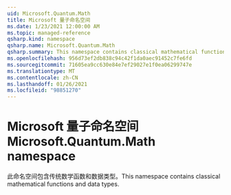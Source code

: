 ```yaml
---
uid: Microsoft.Quantum.Math
title: Microsoft 量子命名空间
ms.date: 1/23/2021 12:00:00 AM
ms.topic: managed-reference
qsharp.kind: namespace
qsharp.name: Microsoft.Quantum.Math
qsharp.summary: This namespace contains classical mathematical functions and data types.
ms.openlocfilehash: 956d73ef2db838c94c42f1da0aec91452c7fe6fd
ms.sourcegitcommit: 71605ea9cc630e84e7ef29027e1f0ea06299747e
ms.translationtype: MT
ms.contentlocale: zh-CN
ms.lasthandoff: 01/26/2021
ms.locfileid: "98851270"
---
```

# <a name="microsoftquantummath-namespace"></a><span data-ttu-id="f4a59-102">Microsoft 量子命名空间</span><span class="sxs-lookup"><span data-stu-id="f4a59-102">Microsoft.Quantum.Math namespace</span></span>

<span data-ttu-id="f4a59-103">此命名空间包含传统数学函数和数据类型。</span><span class="sxs-lookup"><span data-stu-id="f4a59-103">This namespace contains classical mathematical functions and data types.</span></span>

